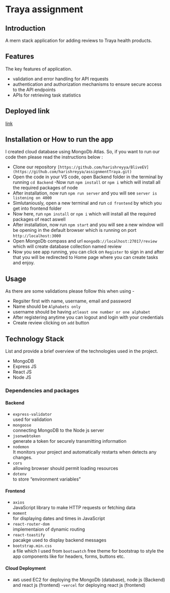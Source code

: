 # Traya assignment

## Introduction
A mern stack application for adding reviews to Traya health products.

## Features
The key features of application.

- validation and error handling for API requests
- authentication and authorization mechanisms to ensure secure access to the API endpoints
- APIs for retrieving task statistics

## Deployed link
[link](https://frontend-traya.vercel.app/)

## Installation or How to run the app
I created cloud database using MongoDb Atlas. So, if you want to run our code then please read the instructions below :
- Clone our repository `[https://github.com/harishreyya/BliveEV](https://github.com/harishreyya/assignmentTraya.git)`
- Open the code in your VS code, open Backend folder in the terminal by running `cd Backend`
-Now run `npm install` or `npm i` which will install all the required packages of node
- After installation, now run `npm run server` and  you will see `server is listening on 4000` 
- Simlutaniously, open a new terminal and run `cd frontend` by which you get into frontend folder
- Now here, run `npm install` or `npm i` which will install all the required packages of react aswell
- After installation, now run `npm start` and  you will see a new window will be opening in the default browser which is running on port `http://localhost:3000`
- Open MongoDb compass and url `mongodb://localhost:27017/review` which will create database collection named review
- Now you see app running, you can click on `Register` to sign in and after that you will be redirected to Home page where you can create tasks and enjoy.


## Usage
As there are some validations please follow this when using -
 - Regsiter first with name, username, email and password
 - Name should be `Alphabets only`
 - username should be having `atleast one number or one alphabet`
 - After registering anytime you can logout and login with your credentials
 - Create review clicking on `add` button


## Technology Stack
List and provide a brief overview of the technologies used in the project.

- MongoDB
- Express JS
- React JS
- Node JS
 
 ### Dependencies and packages

#### Backend
- `express-validator` <br/>
   used for validation
- `mongoose`<br/>
  connecting MongoDB to the Node js server
- `jsonwebtoken`<br/>
  generate a token for securely transmitting information
- `nodemon`<br/>
  It monitors your project and automatically restarts when detects any changes.
- `cors`<br/>
  allowing browser should permit loading resources
- `dotenv`<br/>
  to store “environment variables”

#### Frontend
- `axios`<br/>
  JavaScript library to make HTTP requests or fetching data
- `moment` <br/>
  for displaying dates and times in JavaScript
- `react-router-dom`<br/>
  implementaion of dynamic routing 
- `react-toastify`<br/>
  pacakge used to display backend messages
- `bootstrap.min.css`<br/>
  a file which I used from `bootswatch` free theme for bootstrap to style the app components like for headers, forms, buttons etc.

#### Cloud Deployment

- `AWS`
used EC2 for deploying the MongoDb (database), node js (Backend) and react js (frontend)
-`vercel`
for deploying react js (frontend)

